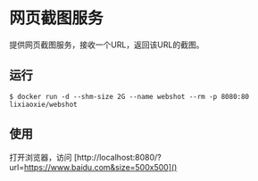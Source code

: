# 网页截图服务

提供网页截图服务，接收一个URL，返回该URL的截图。

## 运行

```
$ docker run -d --shm-size 2G --name webshot --rm -p 8080:80 lixiaoxie/webshot
```

## 使用

打开浏览器，访问 [http://localhost:8080/?url=https://www.baidu.com&size=500x500]() 



